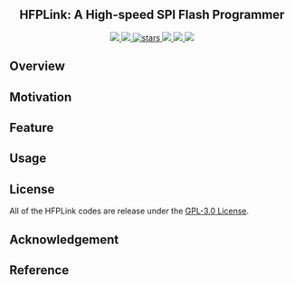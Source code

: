 <p align="center">
    <h2 align="center">HFPLink: A High-speed SPI Flash Programmer</h2>
</p>
<p align="center">
    <a href="https://github.com/microdynamics-robot-development-board/HFPLink/actions">
      <img src="https://img.shields.io/github/actions/workflow/status/microdynamics-robot-development-board/HFPLink/unit-test.yml?branch=main&logo=github&style=flat-square">
    <a href="./LICENSE">
      <img src="https://img.shields.io/github/license/microdynamics-robot-development-board/HFPLink?color=brightgreen&logo=github&style=flat-square">
    </a>
    <a href="https://github.com/microdynamics-robot-development-board/HFPLink">
      <img alt="stars" src="https://img.shields.io/github/stars/microdynamics-robot-development-board/HFPLink?color=blue&style=flat-square" />
    </a>
    <a href="https://github.com/microdynamics-robot-development-board/HFPLink">
      <img src="https://img.shields.io/badge/total%20lines-0k-red?style=flat-square">
    </a>
    <a href="https://github.com/YosysHQ">
      <img src="https://img.shields.io/badge/toolchain-c%20kicad-red?style=flat-square">
  </a>
    <a href="./CONTRIBUTING.md">
      <img src="https://img.shields.io/badge/contribution-welcome-brightgreen?style=flat-square">
    </a>
</p>

## Overview
## Motivation
## Feature
## Usage
## License
All of the HFPLink codes are release under the [GPL-3.0 License](LICENSE).

## Acknowledgement
<!-- 1. [icesugar](https://github.com/wuxx/icesugar) -->

## Reference
